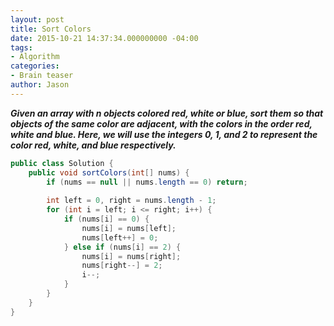 ```yaml
---
layout: post
title: Sort Colors
date: 2015-10-21 14:37:34.000000000 -04:00
tags:
- Algorithm
categories:
- Brain teaser
author: Jason
---
```

<p><strong><em>Given an array with n objects colored red, white or blue, sort them so that objects of the same color are adjacent, with the colors in the order red, white and blue. Here, we will use the integers 0, 1, and 2 to represent the color red, white, and blue respectively.</em></strong></p>


``` java
public class Solution {
    public void sortColors(int[] nums) {
        if (nums == null || nums.length == 0) return;
        
        int left = 0, right = nums.length - 1;
        for (int i = left; i <= right; i++) {
            if (nums[i] == 0) {
                nums[i] = nums[left];
                nums[left++] = 0;
            } else if (nums[i] == 2) {
                nums[i] = nums[right];
                nums[right--] = 2;
                i--;
            }
        }
    }
}
```

